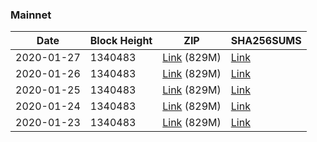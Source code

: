 ### Mainnet

|    Date    | Block Height | ZIP | SHA256SUMS |
| ---------- | ------------ | --- | ---------- |
| 2020-01-27 | 1340483 | [Link](https://s3-ap-southeast-2.amazonaws.com/ion-bootstrap/mainnet/2020-01-27/bootstrap.dat.zip) (829M) | [Link](https://s3-ap-southeast-2.amazonaws.com/ion-bootstrap/mainnet/2020-01-27/SHA256SUMS) |
| 2020-01-26 | 1340483 | [Link](https://s3-ap-southeast-2.amazonaws.com/ion-bootstrap/mainnet/2020-01-26/bootstrap.dat.zip) (829M) | [Link](https://s3-ap-southeast-2.amazonaws.com/ion-bootstrap/mainnet/2020-01-26/SHA256SUMS) |
| 2020-01-25 | 1340483 | [Link](https://s3-ap-southeast-2.amazonaws.com/ion-bootstrap/mainnet/2020-01-25/bootstrap.dat.zip) (829M) | [Link](https://s3-ap-southeast-2.amazonaws.com/ion-bootstrap/mainnet/2020-01-25/SHA256SUMS) |
| 2020-01-24 | 1340483 | [Link](https://s3-ap-southeast-2.amazonaws.com/ion-bootstrap/mainnet/2020-01-24/bootstrap.dat.zip) (829M) | [Link](https://s3-ap-southeast-2.amazonaws.com/ion-bootstrap/mainnet/2020-01-24/SHA256SUMS) |
| 2020-01-23 | 1340483 | [Link](https://s3-ap-southeast-2.amazonaws.com/ion-bootstrap/mainnet/2020-01-23/bootstrap.dat.zip) (829M) | [Link](https://s3-ap-southeast-2.amazonaws.com/ion-bootstrap/mainnet/2020-01-23/SHA256SUMS) |
